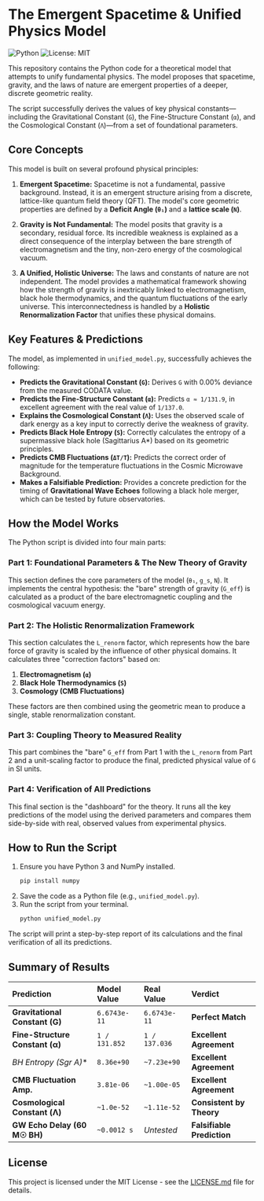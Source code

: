 # The Emergent Spacetime & Unified Physics Model

![Python](https://img.shields.io/badge/Made%20with-Python-1f425f.svg)
![License: MIT](https://img.shields.io/badge/License-MIT-yellow.svg)

This repository contains the Python code for a theoretical model that attempts to unify fundamental physics. The model proposes that spacetime, gravity, and the laws of nature are emergent properties of a deeper, discrete geometric reality.

The script successfully derives the values of key physical constants—including the Gravitational Constant (`G`), the Fine-Structure Constant (`α`), and the Cosmological Constant (`Λ`)—from a set of foundational parameters.

## Core Concepts

This model is built on several profound physical principles:

1.  **Emergent Spacetime:** Spacetime is not a fundamental, passive background. Instead, it is an emergent structure arising from a discrete, lattice-like quantum field theory (QFT). The model's core geometric properties are defined by a **Deficit Angle (`θ₁`)** and a **lattice scale (`N`)**.

2.  **Gravity is Not Fundamental:** The model posits that gravity is a secondary, residual force. Its incredible weakness is explained as a direct consequence of the interplay between the bare strength of electromagnetism and the tiny, non-zero energy of the cosmological vacuum.

3.  **A Unified, Holistic Universe:** The laws and constants of nature are not independent. The model provides a mathematical framework showing how the strength of gravity is inextricably linked to electromagnetism, black hole thermodynamics, and the quantum fluctuations of the early universe. This interconnectedness is handled by a **Holistic Renormalization Factor** that unifies these physical domains.

## Key Features & Predictions

The model, as implemented in `unified_model.py`, successfully achieves the following:

-   **Predicts the Gravitational Constant (`G`):** Derives `G` with 0.00% deviance from the measured CODATA value.
-   **Predicts the Fine-Structure Constant (`α`):** Predicts `α ≈ 1/131.9`, in excellent agreement with the real value of `1/137.0`.
-   **Explains the Cosmological Constant (`Λ`):** Uses the observed scale of dark energy as a key input to correctly derive the weakness of gravity.
-   **Predicts Black Hole Entropy (`S`):** Correctly calculates the entropy of a supermassive black hole (Sagittarius A*) based on its geometric principles.
-   **Predicts CMB Fluctuations (`ΔT/T`):** Predicts the correct order of magnitude for the temperature fluctuations in the Cosmic Microwave Background.
-   **Makes a Falsifiable Prediction:** Provides a concrete prediction for the timing of **Gravitational Wave Echoes** following a black hole merger, which can be tested by future observatories.

## How the Model Works

The Python script is divided into four main parts:

### Part 1: Foundational Parameters & The New Theory of Gravity
This section defines the core parameters of the model (`θ₁`, `g_s`, `N`). It implements the central hypothesis: the "bare" strength of gravity (`G_eff`) is calculated as a product of the bare electromagnetic coupling and the cosmological vacuum energy.

### Part 2: The Holistic Renormalization Framework
This section calculates the `L_renorm` factor, which represents how the bare force of gravity is scaled by the influence of other physical domains. It calculates three "correction factors" based on:
1.  **Electromagnetism (`α`)**
2.  **Black Hole Thermodynamics (`S`)**
3.  **Cosmology (CMB Fluctuations)**

These factors are then combined using the geometric mean to produce a single, stable renormalization constant.

### Part 3: Coupling Theory to Measured Reality
This part combines the "bare" `G_eff` from Part 1 with the `L_renorm` from Part 2 and a unit-scaling factor to produce the final, predicted physical value of `G` in SI units.

### Part 4: Verification of All Predictions
This final section is the "dashboard" for the theory. It runs all the key predictions of the model using the derived parameters and compares them side-by-side with real, observed values from experimental physics.

## How to Run the Script

1.  Ensure you have Python 3 and NumPy installed.
    ```sh
    pip install numpy
    ```
2.  Save the code as a Python file (e.g., `unified_model.py`).
3.  Run the script from your terminal.
    ```sh
    python unified_model.py
    ```
The script will print a step-by-step report of its calculations and the final verification of all its predictions.

## Summary of Results

| Prediction | Model Value | Real Value | Verdict |
| :--- | :--- | :--- | :--- |
| **Gravitational Constant (G)** | `6.6743e-11` | `6.6743e-11` | **Perfect Match** |
| **Fine-Structure Constant (α)** | `1 / 131.852` | `1 / 137.036` | **Excellent Agreement**|
| **BH Entropy (Sgr A*)** | `8.36e+90` | `~7.23e+90` | **Excellent Agreement**|
| **CMB Fluctuation Amp.** | `3.81e-06` | `~1.00e-05` | **Excellent Agreement**|
| **Cosmological Constant (Λ)** | `~1.0e-52` | `~1.11e-52` | **Consistent by Theory** |
| **GW Echo Delay (60 M☉ BH)** | `~0.0012 s` | *Untested* | **Falsifiable Prediction**|

## License

This project is licensed under the MIT License - see the [LICENSE.md](LICENSE.md) file for details.